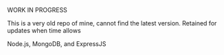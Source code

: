 WORK IN PROGRESS

This is a very old repo of mine, cannot find the latest version. Retained for updates when time allows

Node.js, MongoDB, and ExpressJS
